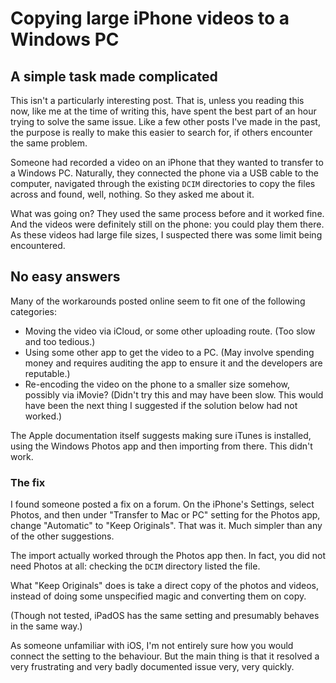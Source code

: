 # Copying large iPhone videos to a Windows PC


## A simple task made complicated

This isn't a particularly interesting post. That is, unless you reading
this now, like me at the time of writing this, have spent the best part
of an hour trying to solve the same issue. Like a few other posts I've
made in the past, the purpose is really to make this easier to search
for, if others encounter the same problem.

Someone had recorded a video on an iPhone that they wanted to transfer
to a Windows PC. Naturally, they connected the phone via a USB cable to
the computer, navigated through the existing `DCIM` directories to copy
the files across and found, well, nothing. So they asked me about it.

What was going on? They used the same process before and it worked fine.
And the videos were definitely still on the phone: you could play them
there. As these videos had large file sizes, I suspected there was some
limit being encountered.

## No easy answers

Many of the workarounds posted online seem to fit one of the following
categories:

* Moving the video via iCloud, or some other uploading route. (Too slow
  and too tedious.)
* Using some other app to get the video to a PC. (May involve spending
  money and requires auditing the app to ensure it and the developers
  are reputable.)
* Re-encoding the video on the phone to a smaller size somehow, possibly
  via iMovie? (Didn't try this and may have been slow. This would have
  been the next thing I suggested if the solution below had not worked.)

The Apple documentation itself suggests making sure iTunes is installed,
using the Windows Photos app and then importing from there. This didn't
work.

### The fix

I found someone posted a fix on a forum. On the iPhone's Settings,
select Photos, and then under "Transfer to Mac or PC" setting for the
Photos app, change "Automatic" to "Keep Originals". That was it. Much
simpler than any of the other suggestions.

The import actually worked through the Photos app then. In fact, you did
not need Photos at all: checking the `DCIM` directory listed the file.

What "Keep Originals" does is take a direct copy of the photos and
videos, instead of doing some unspecified magic and converting them on
copy.

(Though not tested, iPadOS has the same setting and presumably behaves
in the same way.)

As someone unfamiliar with iOS, I'm not entirely sure how you would
connect the setting to the behaviour. But the main thing is that it
resolved a very frustrating and very badly documented issue very, very
quickly.

